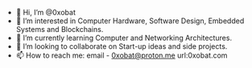 - 👋 Hi, I’m @0xobat
- 👀 I’m interested in Computer Hardware, Software Design, Embedded Systems and Blockchains.
- 🌱 I’m currently learning Computer and Networking Architectures.
- 💞️ I’m looking to collaborate on Start-up ideas and side projects.
- 📫 How to reach me:   email - 0xobat@proton.me  url:0xobat.com
